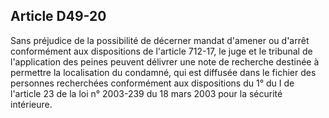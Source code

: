 Article D49-20
----
Sans préjudice de la possibilité de décerner mandat d'amener ou d'arrêt
conformément aux dispositions de l'article 712-17, le juge et le tribunal de
l'application des peines peuvent délivrer une note de recherche destinée à
permettre la localisation du condamné, qui est diffusée dans le fichier des
personnes recherchées conformément aux dispositions du 1° du I de l'article 23
de la loi n° 2003-239 du 18 mars 2003 pour la sécurité intérieure.
